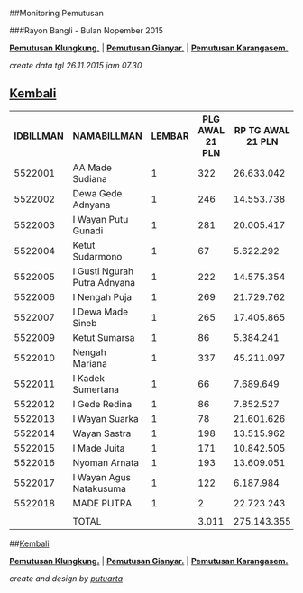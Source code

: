 ##Monitoring Pemutusan 

###Rayon Bangli - Bulan Nopember 2015

**[Pemutusan Klungkung.](https://github.com/areabatur/3mm.3atur/blob/master/klungkung112015.markdown )** | 
**[Pemutusan Gianyar.](https://github.com/areabatur/3mm.3atur/blob/master/gianyar112015.markdown )** | 
**[Pemutusan Karangasem.](https://github.com/areabatur/3mm.3atur/blob/master/karangasem112015.markdown )**

_create data tgl 26.11.2015 jam 07.30_

## [Kembali](http://areabatur.github.io/3mm.3atur/)

<table><tbody><tr><th>IDBILLMAN</th><th>NAMABILLMAN</th><th>LEMBAR</th><th> PLG AWAL 21 PLN </th><th> RP TG AWAL 21 PLN </th><th> RP BK AWAL 21 PLN </th><th> TARGET AKHIR PLN </th><th> (% REALISASI) </th><th> SISA RP TG 26 07:30 </th><th> SISA RP BK 26 07:30 </th><th> SISA PLG 26 07:30 </th><th>BELUM</th><th>DATANGI</th><th>SEGEL</th><th>LNS</th><th> SISA RP TG 25 16:45 </th><th> SISA RP BK 25 16:45 </th><th> SISA PLG 25 16:45 </th><th>BELUM</th><th>DATANGI</th><th>SEGEL</th><th>LNS</th><th> SISA RP TG 25 01:45 </th><th> SISA RP BK 25 01:45 </th><th> SISA PLG 25 01:45 </th><th> BELUM </th><th> DATANGI </th><th> SEGEL </th><th> LNS </th><th> </th><th> SISA RP TG 24 0617 </th><th> SISA RP BK </th><th> TPLG </th><th> BELUM </th><th> DATANGI </th><th> SEGEL </th><th> LNS </th><th> SISA RP TG 23 1830 </th><th> SISA RP BK </th><th> TPLG </th><th> BELUM </th><th> DATANGI </th><th> SEGEL </th></tr><tr><td>5522001</td><td>AA Made Sudiana</td><td>1</td><td> 322 </td><td> 26.633.042 </td><td> 1.260.000 </td><td> 1.537.601 </td><td> (10,25)</td><td> 18.340.061 </td><td> 856.000 </td><td> 222 </td><td>216</td><td>3</td><td>3</td><td>493913|7</td><td> 18.833.974 </td><td> 877.000 </td><td> 229 </td><td>221</td><td>5</td><td>3</td><td>2066976|20</td><td> 20.900.950 </td><td> 984.000 </td><td> 249 </td><td> 241 </td><td> 5 </td><td> 3 </td><td> 276568|3 </td><td> </td><td> 21.177.518 </td><td> 993.000 </td><td> 252 </td><td> 244 </td><td> 5 </td><td> 3 </td><td> 156201|2 </td><td> 21.333.719 </td><td> 999.000 </td><td> 254 </td><td> 246 </td><td> 5 </td><td> 3 </td></tr><tr><td>5522002</td><td>Dewa Gede Adnyana</td><td>1</td><td> 246 </td><td> 14.553.738 </td><td> 838.000 </td><td> 840.228 </td><td> (11,39)</td><td> 11.247.512 </td><td> 660.000 </td><td> 203 </td><td>140</td><td>63</td><td> </td><td>0|0</td><td> 11.247.512 </td><td> 660.000 </td><td> 203 </td><td>140</td><td>63</td><td> </td><td>517309|9</td><td> 11.764.821 </td><td> 687.000 </td><td> 212 </td><td> 143 </td><td> 69 </td><td> </td><td> 1452407|9 </td><td> </td><td> 13.217.228 </td><td> 761.000 </td><td> 221 </td><td> 150 </td><td> 71 </td><td> </td><td> 0|0 </td><td> 13.217.228 </td><td> 761.000 </td><td> 221 </td><td> 150 </td><td> 71 </td><td> </td></tr><tr><td>5522003</td><td>I Wayan Putu Gunadi</td><td>1</td><td> 281 </td><td> 20.005.417 </td><td> 1.000.000 </td><td> 1.154.969 </td><td> (4,32)</td><td> 7.198.977 </td><td> 346.000 </td><td> 87 </td><td>87</td><td> </td><td> </td><td>102636|2</td><td> 7.301.613 </td><td> 352.000 </td><td> 89 </td><td>89</td><td> </td><td> </td><td>4854487|48</td><td> 12.156.100 </td><td> 506.000 </td><td> 137 </td><td> 137 </td><td> </td><td> </td><td> 4104293|90 </td><td> </td><td> 16.260.393 </td><td> 778.000 </td><td> 227 </td><td> 227 </td><td> </td><td> </td><td> 0|0 </td><td> 16.260.393 </td><td> 778.000 </td><td> 227 </td><td> 227 </td><td> </td><td> </td></tr><tr><td>5522004</td><td>Ketut Sudarmono</td><td>1</td><td> 67 </td><td> 5.622.292 </td><td> 292.000 </td><td> 324.591 </td><td> (8,10)</td><td> 3.220.513 </td><td> 161.000 </td><td> 27 </td><td>25</td><td>2</td><td> </td><td>57750|1</td><td> 3.278.263 </td><td> 164.000 </td><td> 28 </td><td>26</td><td>2</td><td> </td><td>12210|1</td><td> 3.290.473 </td><td> 167.000 </td><td> 29 </td><td> 27 </td><td> 2 </td><td> </td><td> 1059416|13 </td><td> </td><td> 4.349.889 </td><td> 215.000 </td><td> 42 </td><td> 36 </td><td> 6 </td><td> </td><td> 75378|1 </td><td> 4.425.267 </td><td> 218.000 </td><td> 43 </td><td> 37 </td><td> 6 </td><td> </td></tr><tr><td>5522005</td><td>I Gusti Ngurah Putra Adnyana</td><td>1</td><td> 222 </td><td> 14.575.354 </td><td> 702.000 </td><td> 841.476 </td><td> (3,58)</td><td> 2.573.476 </td><td> 135.000 </td><td> 45 </td><td>43</td><td>2</td><td> </td><td>2123631|30</td><td> 4.697.107 </td><td> 229.000 </td><td> 75 </td><td>73</td><td>2</td><td> </td><td>1777457|33</td><td> 6.474.564 </td><td> 332.000 </td><td> 108 </td><td> 104 </td><td> 4 </td><td> </td><td> 1653973|30 </td><td> </td><td> 8.128.537 </td><td> 428.000 </td><td> 138 </td><td> 134 </td><td> 4 </td><td> </td><td> 0|0 </td><td> 8.128.537 </td><td> 428.000 </td><td> 138 </td><td> 134 </td><td> 4 </td><td> </td></tr><tr><td>5522006</td><td>I Nengah Puja</td><td>1</td><td> 269 </td><td> 21.729.762 </td><td> 902.000 </td><td> 1.254.520 </td><td> (7,52)</td><td> 11.806.093 </td><td> 451.000 </td><td> 138 </td><td>138</td><td> </td><td> </td><td>136444|3</td><td> 11.942.537 </td><td> 467.000 </td><td> 141 </td><td>141</td><td> </td><td> </td><td>1140884|30</td><td> 13.083.421 </td><td> 557.000 </td><td> 171 </td><td> 171 </td><td> </td><td> </td><td> 5263797|40 </td><td> </td><td> 18.347.218 </td><td> 724.000 </td><td> 211 </td><td> 211 </td><td> </td><td> </td><td> 52487|2 </td><td> 18.399.705 </td><td> 730.000 </td><td> 213 </td><td> 213 </td><td> </td><td> </td></tr><tr><td>5522007</td><td>I Dewa Made Sineb</td><td>1</td><td> 265 </td><td> 17.405.865 </td><td> 970.000 </td><td> 1.004.890 </td><td> (2,74)</td><td> 4.661.680 </td><td> 317.000 </td><td> 86 </td><td>86</td><td> </td><td> </td><td>99914|2</td><td> 4.761.594 </td><td> 323.000 </td><td> 88 </td><td>88</td><td> </td><td> </td><td>299140|7</td><td> 5.060.734 </td><td> 346.000 </td><td> 95 </td><td> 95 </td><td> </td><td> </td><td> 8407346|126 </td><td> </td><td> 13.468.080 </td><td> 820.000 </td><td> 221 </td><td> 221 </td><td> </td><td> </td><td> 0|0 </td><td> 13.468.080 </td><td> 820.000 </td><td> 221 </td><td> 221 </td><td> </td><td> </td></tr><tr><td>5522009</td><td>Ketut Sumarsa</td><td>1</td><td> 86 </td><td> 5.384.241 </td><td> 268.000 </td><td> 310.847 </td><td> (6,14)</td><td> 2.245.263 </td><td> 110.000 </td><td> 36 </td><td>36</td><td> </td><td> </td><td>286484|3</td><td> 2.531.747 </td><td> 121.000 </td><td> 39 </td><td>39</td><td> </td><td> </td><td>284109|5</td><td> 2.815.856 </td><td> 136.000 </td><td> 44 </td><td> 44 </td><td> </td><td> </td><td> 908608|16 </td><td> </td><td> 3.724.464 </td><td> 186.000 </td><td> 60 </td><td> 60 </td><td> </td><td> </td><td> 33193|1 </td><td> 3.757.657 </td><td> 189.000 </td><td> 61 </td><td> 61 </td><td> </td><td> </td></tr><tr><td>5522010</td><td>Nengah Mariana</td><td>1</td><td> 337 </td><td> 45.211.097 </td><td> 1.759.542 </td><td> 2.610.164 </td><td> (10,34)</td><td> 31.281.113 </td><td> 1.148.542 </td><td> 213 </td><td>212</td><td>1</td><td> </td><td>940512|4</td><td> 32.221.625 </td><td> 1.234.542 </td><td> 217 </td><td>216</td><td>1</td><td> </td><td>3188057|25</td><td> 35.409.682 </td><td> 1.387.542 </td><td> 242 </td><td> 239 </td><td> 3 </td><td> </td><td> 1039037|9 </td><td> </td><td> 36.448.719 </td><td> 1.418.542 </td><td> 251 </td><td> 248 </td><td> 3 </td><td> </td><td> 441193|4 </td><td> 36.889.912 </td><td> 1.432.542 </td><td> 255 </td><td> 252 </td><td> 3 </td><td> </td></tr><tr><td>5522011</td><td>I Kadek Sumertana</td><td>1</td><td> 66 </td><td> 7.689.649 </td><td> 281.000 </td><td> 443.945 </td><td> (10,56)</td><td> 3.410.046 </td><td> 135.000 </td><td> 28 </td><td>22</td><td>6</td><td> </td><td>2164190|3</td><td> 5.574.236 </td><td> 160.000 </td><td> 31 </td><td>22</td><td>9</td><td> </td><td>943492|13</td><td> 6.517.728 </td><td> 206.000 </td><td> 44 </td><td> 33 </td><td> 11 </td><td> </td><td> 307940|6 </td><td> </td><td> 6.825.668 </td><td> 226.000 </td><td> 50 </td><td> 39 </td><td> 11 </td><td> </td><td> 36130|1 </td><td> 6.861.798 </td><td> 229.000 </td><td> 51 </td><td> 40 </td><td> 11 </td><td> </td></tr><tr><td>5522012</td><td>I Gede Redina</td><td>1</td><td> 86 </td><td> 7.852.527 </td><td> 294.000 </td><td> 453.349 </td><td> (7,67)</td><td> 4.384.559 </td><td> 208.000 </td><td> 63 </td><td>63</td><td> </td><td> </td><td>0|0</td><td> 4.384.559 </td><td> 208.000 </td><td> 63 </td><td>63</td><td> </td><td> </td><td>79767|2</td><td> 4.464.326 </td><td> 214.000 </td><td> 65 </td><td> 65 </td><td> </td><td> </td><td> 856748|7 </td><td> </td><td> 5.321.074 </td><td> 239.000 </td><td> 72 </td><td> 72 </td><td> </td><td> </td><td> 0|0 </td><td> 5.321.074 </td><td> 239.000 </td><td> 72 </td><td> 72 </td><td> </td><td> </td></tr><tr><td>5522013</td><td>I Wayan Suarka</td><td>1</td><td> 78 </td><td> 21.601.626 </td><td> 721.525 </td><td> 1.247.123 </td><td> (8,04)</td><td> 12.525.867 </td><td> 451.804 </td><td> 58 </td><td>58</td><td> </td><td> </td><td>0|0</td><td> 12.525.867 </td><td> 451.804 </td><td> 58 </td><td>58</td><td> </td><td> </td><td>124212|2</td><td> 12.650.079 </td><td> 457.804 </td><td> 60 </td><td> 60 </td><td> </td><td> </td><td> 525755|4 </td><td> </td><td> 13.175.834 </td><td> 471.804 </td><td> 64 </td><td> 64 </td><td> </td><td> </td><td> 0|0 </td><td> 13.175.834 </td><td> 471.804 </td><td> 64 </td><td> 64 </td><td> </td><td> </td></tr><tr><td>5522014</td><td>Wayan Sastra</td><td>1</td><td> 198 </td><td> 13.515.962 </td><td> 635.000 </td><td> 780.315 </td><td> (7,90)</td><td> 7.727.151 </td><td> 383.000 </td><td> 119 </td><td>119</td><td> </td><td> </td><td>0|0</td><td> 7.727.151 </td><td> 383.000 </td><td> 119 </td><td>119</td><td> </td><td> </td><td>303310|5</td><td> 8.030.461 </td><td> 398.000 </td><td> 124 </td><td> 124 </td><td> </td><td> </td><td> 738863|13 </td><td> </td><td> 8.769.324 </td><td> 437.000 </td><td> 137 </td><td> 137 </td><td> </td><td> </td><td> 0|0 </td><td> 8.769.324 </td><td> 437.000 </td><td> 137 </td><td> 137 </td><td> </td><td> </td></tr><tr><td>5522015</td><td>I Made Juita</td><td>1</td><td> 171 </td><td> 10.842.505 </td><td> 622.000 </td><td> 625.968 </td><td> (4,49)</td><td> 4.064.286 </td><td> 261.000 </td><td> 82 </td><td>82</td><td> </td><td> </td><td>0|0</td><td> 4.064.286 </td><td> 261.000 </td><td> 82 </td><td>82</td><td> </td><td> </td><td>794559|10</td><td> 4.858.845 </td><td> 363.000 </td><td> 92 </td><td> 92 </td><td> </td><td> </td><td> 3191018|35 </td><td> </td><td> 8.049.863 </td><td> 486.000 </td><td> 127 </td><td> 127 </td><td> </td><td> </td><td> 45227|1 </td><td> 8.095.090 </td><td> 489.000 </td><td> 128 </td><td> 128 </td><td> </td><td> </td></tr><tr><td>5522016</td><td>Nyoman Arnata</td><td>1</td><td> 193 </td><td> 13.609.051 </td><td> 704.000 </td><td> 785.689 </td><td> (12,34)</td><td> 11.264.663 </td><td> 547.000 </td><td> 142 </td><td>127</td><td>13</td><td>2</td><td>0|0</td><td> 11.264.663 </td><td> 547.000 </td><td> 142 </td><td>127</td><td>13</td><td>2</td><td>450415|12</td><td> 11.715.078 </td><td> 583.000 </td><td> 154 </td><td> 139 </td><td> 13 </td><td> 2 </td><td> 297502|6 </td><td> </td><td> 12.012.580 </td><td> 603.000 </td><td> 160 </td><td> 145 </td><td> 13 </td><td> 2 </td><td> 20922|1 </td><td> 12.033.502 </td><td> 606.000 </td><td> 161 </td><td> 146 </td><td> 13 </td><td> 2 </td></tr><tr><td>5522017</td><td>I Wayan Agus Natakusuma</td><td>1</td><td> 122 </td><td> 6.187.984 </td><td> 391.000 </td><td> 357.250 </td><td> (9,89)</td><td> 4.247.486 </td><td> 249.000 </td><td> 78 </td><td>78</td><td> </td><td> </td><td>0|0</td><td> 4.247.486 </td><td> 249.000 </td><td> 78 </td><td>78</td><td> </td><td> </td><td>142286|3</td><td> 4.389.772 </td><td> 258.000 </td><td> 81 </td><td> 81 </td><td> </td><td> </td><td> 225229|6 </td><td> </td><td> 4.615.001 </td><td> 276.000 </td><td> 87 </td><td> 87 </td><td> </td><td> </td><td> 254559|5 </td><td> 4.869.560 </td><td> 297.000 </td><td> 92 </td><td> 92 </td><td> </td><td> </td></tr><tr><td>5522018</td><td>MADE PUTRA</td><td>1</td><td> 2 </td><td> 22.723.243 </td><td> 619.397 </td><td> 1.311.877 </td><td> 2,00 </td><td> </td><td> </td><td> </td><td>0</td><td> </td><td> </td><td>0|0</td><td> - </td><td> - </td><td> - </td><td>0</td><td>0</td><td>0</td><td>0|0</td><td> - </td><td> - </td><td> </td><td> - </td><td> </td><td> </td><td> 14030607|1 </td><td> </td><td> 14.030.607 </td><td> 382.489 </td><td> 1 </td><td> 1 </td><td> </td><td> </td><td> 0|0 </td><td> 14.030.607 </td><td> 382.489 </td><td> 1 </td><td> 1 </td><td> </td><td> </td></tr><tr><td> </td><td> </td><td> </td><td> </td><td> </td><td> </td><td> </td><td> </td><td> </td><td> </td><td> </td><td> </td><td> </td><td> </td><td> </td><td> </td><td> </td><td> </td><td> </td><td> </td><td> </td><td> </td><td> </td><td> </td><td> </td><td> </td><td> </td><td> </td><td> </td><td> </td><td> </td><td> </td><td> </td><td> </td><td> </td><td> </td><td> </td><td> </td><td> </td><td> </td><td> </td><td> </td><td> </td></tr><tr><td> </td><td>TOTAL</td><td> </td><td> 3.011 </td><td> 275.143.355 </td><td> 12.259.464 </td><td> 15.884.801 </td><td> (0,89)</td><td> 140.198.746 </td><td> 6.419.346 </td><td> 1.627 </td><td>1532</td><td>90</td><td>5</td><td>6405474|55</td><td> 146.604.220 </td><td> 6.687.346 </td><td> 1.682 </td><td>1582</td><td>95</td><td>5</td><td>16978670|225</td><td> 163.582.890 </td><td> 7.582.346 </td><td> 1.907 </td><td> 1.795 </td><td> 107 </td><td> 5 </td><td> 44339107|414 </td><td> </td><td> 207.921.997 </td><td> 9.444.835 </td><td> 2.321 </td><td> 2.203 </td><td> 113 </td><td> 5 </td><td> 1115290|18 </td><td> 209.037.287 </td><td> 9.506.835 </td><td> 2.339 </td><td> 2.221 </td><td> 113 </td><td> 5 </td></tr></tbody></table>

##[Kembali](http://areabatur.github.io/3mm.3atur/)

**[Pemutusan Klungkung.](https://github.com/areabatur/3mm.3atur/blob/master/klungkung112015.markdown )** | 
**[Pemutusan Gianyar.](https://github.com/areabatur/3mm.3atur/blob/master/gianyar112015.markdown )** | 
**[Pemutusan Karangasem.](https://github.com/areabatur/3mm.3atur/blob/master/karangasem112015.markdown )**

_create and design by [putuarta](mailto:putuarta@gmail.com)_
